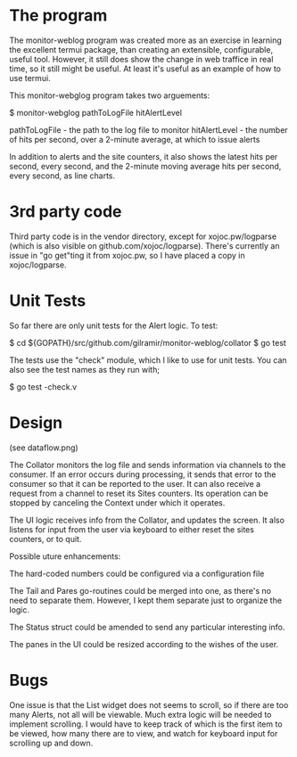 The program
===========
The monitor-weblog program was created more as an exercise in learning the
excellent termui package, than creating an extensible, configurable, useful
tool. However, it still does show the change in web traffice in real time,
so it still might be useful. At least it's useful as an example of how to
use termui.

This monitor-webglog program takes two arguements:

$ monitor-webglog pathToLogFile hitAlertLevel

pathToLogFile - the path to the log file to monitor
hitAlertLevel - the number of hits per second, over a 2-minute average, at which to issue alerts

In addition to alerts and the site counters, it also shows the latest hits per second, every second,
and the 2-minute moving average hits per second, every second, as line charts.

3rd party code
==============
Third party code is in the vendor directory, except for xojoc.pw/logparse
(which is also visible on github.com/xojoc/logparse). There's currently
an issue in "go get"ting it from xojoc.pw, so I have placed a copy
in xojoc/logparse.

Unit Tests
==========
So far there are only unit tests for the Alert logic. To test:

$ cd ${GOPATH}/src/github.com/gilramir/monitor-weblog/collator
$ go test

The tests use the "check" module, which I like to use for unit tests. You can also
see the test names as they run with;

$ go test -check.v

Design
======
(see dataflow.png)

The Collator monitors the log file and sends information via channels to the consumer.
If an error occurs during processing, it sends that error to the consumer so that it
can be reported to the user.  It can also receive a request from a channel to reset
its Sites counters. Its operation can be stopped by canceling the Context under
which it operates.

The UI logic receives info from the Collator, and updates the screen. It also listens for
input from the user via keyboard to either reset the sites counters, or to quit.

Possible uture enhancements:

The hard-coded numbers could be configured via a configuration file

The Tail and Pares go-routines could be merged into one, as there's no need to
separate them. However, I kept them separate just to organize the logic.

The Status struct could be amended to send any particular interesting info.

The panes in the UI could be resized according to the wishes of the user.

Bugs
====
One issue is that the List widget does not seems to scroll, so if there are too many Alerts, not all
will be viewable. Much extra logic will be needed to implement scrolling. I would have to
keep track of which is the first item to be viewed, how many there are to view, and watch for
keyboard input for scrolling up and down.

